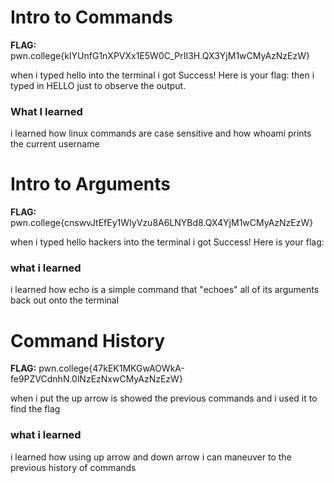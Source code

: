 # Intro to Commands 

**FLAG:** pwn.college{kIYUnfG1nXPVXx1E5W0C_PrII3H.QX3YjM1wCMyAzNzEzW}

when i typed hello into the terminal i got Success! Here is your flag: 
then i typed in HELLO just to observe the output.

### What I learned 
i learned how linux commands are case sensitive and how whoami prints the current username

# Intro to Arguments 
**FLAG:** pwn.college{cnswvJtEfEy1WIyVzu8A6LNYBd8.QX4YjM1wCMyAzNzEzW}

when i typed hello hackers into the terminal i got Success! Here is your flag:

### what i learned 
i learned how echo is a simple command that "echoes" all of its arguments back out onto the terminal

# Command History

**FLAG:** pwn.college{47kEK1MKGwAOWkA-fe9PZVCdnhN.0lNzEzNxwCMyAzNzEzW}

when i put the up arrow is showed the previous commands and i used it to find the flag

### what i learned 
i learned how using up arrow and down arrow i can maneuver to the previous history of commands
